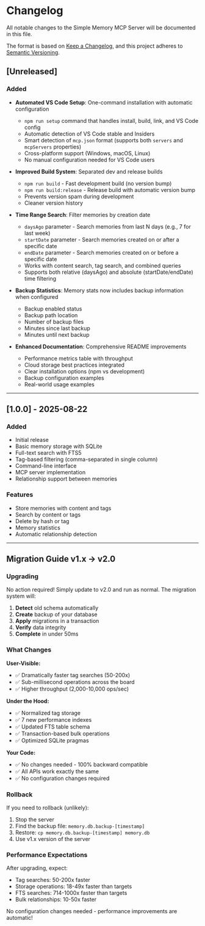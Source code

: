 # Changelog

All notable changes to the Simple Memory MCP Server will be documented in this file.

The format is based on [Keep a Changelog](https://keepachangelog.com/en/1.0.0/),
and this project adheres to [Semantic Versioning](https://semver.org/spec/v2.0.0.html).

## [Unreleased]

### Added
- **Automated VS Code Setup**: One-command installation with automatic configuration
  - `npm run setup` command that handles install, build, link, and VS Code config
  - Automatic detection of VS Code stable and Insiders
  - Smart detection of `mcp.json` format (supports both `servers` and `mcpServers` properties)
  - Cross-platform support (Windows, macOS, Linux)
  - No manual configuration needed for VS Code users

- **Improved Build System**: Separated dev and release builds
  - `npm run build` - Fast development build (no version bump)
  - `npm run build:release` - Release build with automatic version bump
  - Prevents version spam during development
  - Cleaner version history

- **Time Range Search**: Filter memories by creation date
  - `daysAgo` parameter - Search memories from last N days (e.g., 7 for last week)
  - `startDate` parameter - Search memories created on or after a specific date
  - `endDate` parameter - Search memories created on or before a specific date
  - Works with content search, tag search, and combined queries
  - Supports both relative (daysAgo) and absolute (startDate/endDate) time filtering

- **Backup Statistics**: Memory stats now includes backup information when configured
  - Backup enabled status
  - Backup path location
  - Number of backup files
  - Minutes since last backup
  - Minutes until next backup
  
- **Enhanced Documentation**: Comprehensive README improvements
  - Performance metrics table with throughput
  - Cloud storage best practices integrated
  - Clear installation options (npm vs development)
  - Backup configuration examples
  - Real-world usage examples

---

## [1.0.0] - 2025-08-22

### Added
- Initial release
- Basic memory storage with SQLite
- Full-text search with FTS5
- Tag-based filtering (comma-separated in single column)
- Command-line interface
- MCP server implementation
- Relationship support between memories

### Features
- Store memories with content and tags
- Search by content or tags
- Delete by hash or tag
- Memory statistics
- Automatic relationship detection

---

## Migration Guide v1.x → v2.0

### Upgrading

No action required! Simply update to v2.0 and run as normal. The migration system will:

1. **Detect** old schema automatically
2. **Create** backup of your database
3. **Apply** migrations in a transaction
4. **Verify** data integrity
5. **Complete** in under 50ms

### What Changes

**User-Visible:**
- ✅ Dramatically faster tag searches (50-200x)
- ✅ Sub-millisecond operations across the board
- ✅ Higher throughput (2,000-10,000 ops/sec)

**Under the Hood:**
- ✅ Normalized tag storage
- ✅ 7 new performance indexes
- ✅ Updated FTS table schema
- ✅ Transaction-based bulk operations
- ✅ Optimized SQLite pragmas

**Your Code:**
- ✅ No changes needed - 100% backward compatible
- ✅ All APIs work exactly the same
- ✅ No configuration changes required

### Rollback

If you need to rollback (unlikely):

1. Stop the server
2. Find the backup file: `memory.db.backup-[timestamp]`
3. Restore: `cp memory.db.backup-[timestamp] memory.db`
4. Use v1.x version of the server

### Performance Expectations

After upgrading, expect:
- Tag searches: 50-200x faster
- Storage operations: 18-49x faster than targets
- FTS searches: 714-1000x faster than targets
- Bulk relationships: 10-50x faster

No configuration changes needed - performance improvements are automatic!
